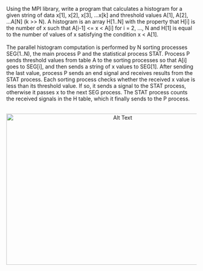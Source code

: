 Using the MPI library, write a program that calculates a histogram for a given string of data x[1], x[2], x[3], ...x[k] 
and threshold values A[1], A[2], ...A[N] (k >> N). A histogram is an array H[1..N] with the property that H[i] is the
number of x such that A[i-1] <= x < A[i] for i = 2, ..., N and H[1] is equal to the number of values of x satisfying the condition x < A[1].<br><br>
The parallel histogram computation is performed by N sorting processes SEG(1..N), the main process P and the statistical process 
STAT. Process P sends threshold values from table A to the sorting processes so that A[i] goes to SEG[i], and then sends a string 
of x values to SEG[1]. After sending the last value, process P sends an end signal and receives results from the STAT process. 
Each sorting process checks whether the received x value is less than its threshold value. If so, it sends a signal to the STAT 
process, otherwise it passes x to the next SEG process. The STAT process counts the received signals in the H table, which it 
finally sends to the P process.<br><br>
<p align="center">
<img src="https://i.ibb.co/D9Z6SkK/mpi.png" alt="Alt Text" width="600" height="400"/>
</p>

